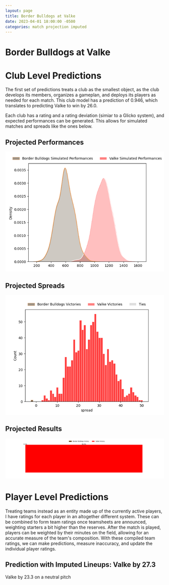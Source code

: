 ```yaml
---  
layout: page  
title: Border Bulldogs at Valke  
date: 2023-04-01 18:00:00 -0500  
categories: match projection imputed  
---
```

# Border Bulldogs at Valke

# Club Level Predictions


The first set of predictions treats a club as the smallest object, as the club develops its members, organizes a gameplan, and deploys its players as needed for each match. This club model has a prediction of 0.946, which translates to predicting Valke to win by 26.0.

Each club has a rating and a rating deviation (simiar to a Glicko system), and expected performances can be generated. This allows for simulated matches and spreads like the ones below.
## Projected Performances


![Projected Performances](plots/performances_2023-04-01-Valke-BorderBulldogs.png)
## Projected Spreads


![Projected Spreads](plots/spreads_2023-04-01-Valke-BorderBulldogs.png)
## Projected Results


![Projected Results](plots/resultbar_2023-04-01-Valke-BorderBulldogs.png)
# Player Level Predictions


Treating teams instead as an entity made up of the currently active players, I have ratings for each player in an altogether different system. These can be combined to form team ratings once teamsheets are announced, weighting starters a bit higher than the reserves. After the match is played, players can be weighted by their minutes on the field, allowing for an accurate measure of the team's composition. With these compiled team ratings, we can make predictions, measure inaccuracy, and update the individual player ratings.
## Prediction with Imputed Lineups: Valke by 27.3


Valke by 23.3 on a neutral pitch

